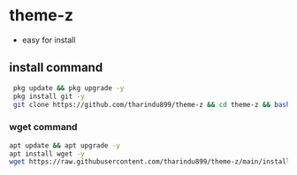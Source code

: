 # theme-z

- easy for install

## install command

```bash
 pkg update && pkg upgrade -y
 pkg install git -y
 git clone https://github.com/tharindu899/theme-z && cd theme-z && bash install.sh
```

### wget command

```bash
apt update && apt upgrade -y
apt install wget -y
wget https://raw.githubusercontent.com/tharindu899/theme-z/main/install.sh && bash ~/install.sh
```
